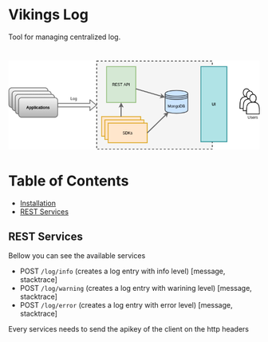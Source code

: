 # Vikings Log

Tool for managing centralized log.
# <img src="log.png" alt="logo">


# Table of Contents
* [Installation](#installation)
* [REST Services](#rest-services)

## REST Services
Bellow you can see the available services
* POST `/log/info` (creates a log entry with info level) [message, stacktrace]
* POST `/log/warning` (creates a log entry with warining level) [message, stacktrace]
* POST `/log/error` (creates a log entry with error level) [message, stacktrace]

Every services needs to send the apikey of the client on the http headers